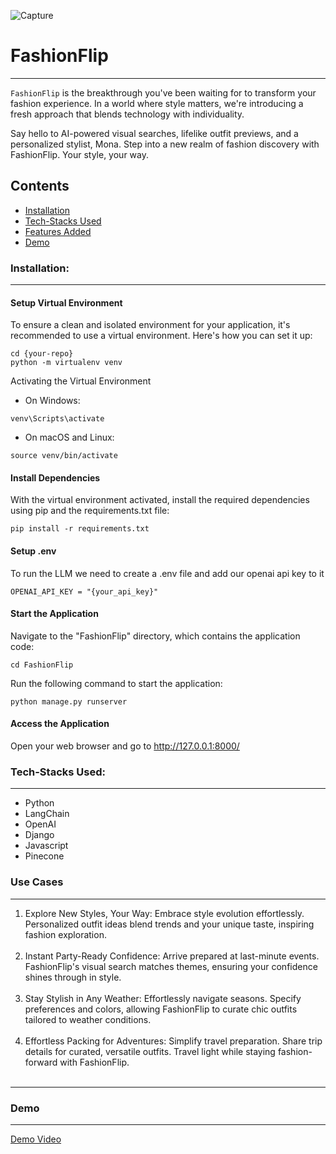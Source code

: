 ![Capture](https://res.cloudinary.com/dhhax6yae/image/upload/v1692450139/Screenshot_2023-08-19_at_6.27.34_PM_miqrv9.png)

# FashionFlip
---

`FashionFlip` is the breakthrough you've been waiting for to transform your fashion experience. In a world where style matters, we're introducing a fresh approach that blends technology with individuality.

Say hello to AI-powered visual searches, lifelike outfit previews, and a personalized stylist, Mona. Step into a new realm of fashion discovery with FashionFlip. Your style, your way.



Contents
---

* [Installation](#installation)
* [Tech-Stacks Used](#tech-stacks-used)
* [Features Added](#use-cases)
* [Demo](#demo)

### Installation:
---
#### Setup Virtual Environment

To ensure a clean and isolated environment for your application, it's recommended to use a virtual environment. Here's how you can set it up:

```
cd {your-repo}
python -m virtualenv venv
```
Activating the Virtual Environment
- On Windows:
```
venv\Scripts\activate
```

- On macOS and Linux:

```
source venv/bin/activate
```

#### Install Dependencies
With the virtual environment activated, install the required dependencies using pip and the requirements.txt file:
```
pip install -r requirements.txt
```
#### Setup .env
To run the LLM we need to create a .env file and add our openai api key to it 

```
OPENAI_API_KEY = "{your_api_key}"
```

#### Start the Application
Navigate to the "FashionFlip" directory, which contains the application code:
```
cd FashionFlip
```

Run the following command to start the application:
```
python manage.py runserver
```

#### Access the Application
Open your web browser and go to http://127.0.0.1:8000/ 

### Tech-Stacks Used:
---

- Python
- LangChain
- OpenAI
- Django
- Javascript
- Pinecone

### Use Cases
---
<ol>
<li>Explore New Styles, Your Way:
Embrace style evolution effortlessly. Personalized outfit ideas blend trends and your unique taste, inspiring fashion exploration.</li></br>
<li>Instant Party-Ready Confidence:
Arrive prepared at last-minute events. FashionFlip's visual search matches themes, ensuring your confidence shines through in style.
</li></br>
<li>Stay Stylish in Any Weather:
Effortlessly navigate seasons. Specify preferences and colors, allowing FashionFlip to curate chic outfits tailored to weather conditions.
</li></br>
<li>Effortless Packing for Adventures:
Simplify travel preparation. Share trip details for curated, versatile outfits. Travel light while staying fashion-forward with FashionFlip.
</li></br>
</ol>

--------
### Demo
---

[Demo Video](https://drive.google.com/file/d/10bg293V7i0WMPWPftFM3b8gGsHPIXGL1/view?usp=drive_link)

